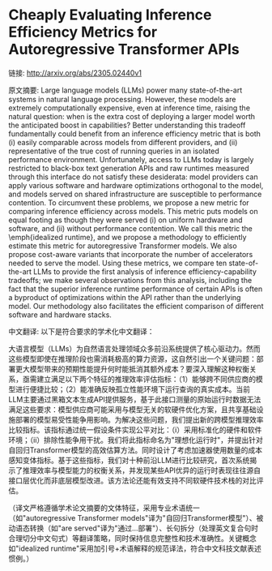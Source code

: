 # Cheaply Evaluating Inference Efficiency Metrics for Autoregressive Transformer APIs

链接: http://arxiv.org/abs/2305.02440v1

原文摘要:
Large language models (LLMs) power many state-of-the-art systems in natural
language processing. However, these models are extremely computationally
expensive, even at inference time, raising the natural question: when is the
extra cost of deploying a larger model worth the anticipated boost in
capabilities? Better understanding this tradeoff fundamentally could benefit
from an inference efficiency metric that is both (i) easily comparable across
models from different providers, and (ii) representative of the true cost of
running queries in an isolated performance environment. Unfortunately, access
to LLMs today is largely restricted to black-box text generation APIs and raw
runtimes measured through this interface do not satisfy these desiderata: model
providers can apply various software and hardware optimizations orthogonal to
the model, and models served on shared infrastructure are susceptible to
performance contention. To circumvent these problems, we propose a new metric
for comparing inference efficiency across models. This metric puts models on
equal footing as though they were served (i) on uniform hardware and software,
and (ii) without performance contention. We call this metric the
\emph{idealized runtime}, and we propose a methodology to efficiently estimate
this metric for autoregressive Transformer models. We also propose cost-aware
variants that incorporate the number of accelerators needed to serve the model.
Using these metrics, we compare ten state-of-the-art LLMs to provide the first
analysis of inference efficiency-capability tradeoffs; we make several
observations from this analysis, including the fact that the superior inference
runtime performance of certain APIs is often a byproduct of optimizations
within the API rather than the underlying model. Our methodology also
facilitates the efficient comparison of different software and hardware stacks.

中文翻译:
以下是符合要求的学术化中文翻译：

大语言模型（LLMs）为自然语言处理领域众多前沿系统提供了核心驱动力。然而这些模型即使在推理阶段也需消耗极高的算力资源，这自然引出一个关键问题：部署更大模型带来的预期性能提升何时能抵消其额外成本？要深入理解这种权衡关系，亟需建立满足以下两个特征的推理效率评估指标：（1）能够跨不同供应商的模型进行便捷比较；（2）能准确反映孤立性能环境下运行查询的真实成本。当前LLM主要通过黑箱文本生成API提供服务，基于此接口测量的原始运行时数据无法满足这些要求：模型供应商可能采用与模型无关的软硬件优化方案，且共享基础设施部署的模型易受性能争用影响。为解决这些问题，我们提出新的跨模型推理效率比较指标。该指标通过统一假设条件实现公平对比：（i）采用标准化的硬件和软件环境；（ii）排除性能争用干扰。我们将此指标命名为"理想化运行时"，并提出针对自回归Transformer模型的高效估算方法。同时设计了考虑加速器使用数量的成本感知变体指标。基于这些指标，我们对十种前沿LLM进行比较研究，首次系统揭示了推理效率与模型能力的权衡关系，并发现某些API优异的运行时表现往往源自接口层优化而非底层模型改进。该方法论还能有效支持不同软硬件技术栈的对比评估。

（译文严格遵循学术论文摘要的文体特征，采用专业术语统一（如"autoregressive Transformer models"译为"自回归Transformer模型"）、被动语态转换（如"are served"译为"通过...部署"）、长句拆分（处理英文复合句时合理切分中文句式）等翻译策略，同时保持信息完整性和技术准确性。关键概念如"idealized runtime"采用加引号+术语解释的规范译法，符合中文科技文献表述惯例。）
